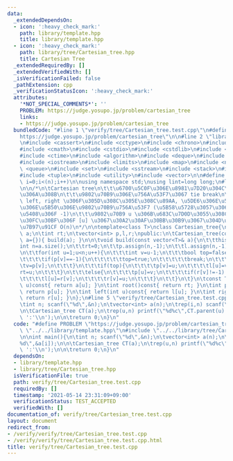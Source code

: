 ```yaml
---
data:
  _extendedDependsOn:
  - icon: ':heavy_check_mark:'
    path: library/template.hpp
    title: library/template.hpp
  - icon: ':heavy_check_mark:'
    path: library/tree/Cartesian_tree.hpp
    title: Cartesian Tree
  _extendedRequiredBy: []
  _extendedVerifiedWith: []
  _isVerificationFailed: false
  _pathExtension: cpp
  _verificationStatusIcon: ':heavy_check_mark:'
  attributes:
    '*NOT_SPECIAL_COMMENTS*': ''
    PROBLEM: https://judge.yosupo.jp/problem/cartesian_tree
    links:
    - https://judge.yosupo.jp/problem/cartesian_tree
  bundledCode: "#line 1 \"verify/tree/Cartesian_tree.test.cpp\"\n#define PROBLEM \"\
    https://judge.yosupo.jp/problem/cartesian_tree\"\n\n#line 2 \"library/template.hpp\"\
    \n#include <cassert>\n#include <cctype>\n#include <chrono>\n#include <climits>\n\
    #include <cmath>\n#include <cstdio>\n#include <cstdlib>\n#include <cstring>\n\
    #include <ctime>\n#include <algorithm>\n#include <deque>\n#include <functional>\n\
    #include <iostream>\n#include <limits>\n#include <map>\n#include <numeric>\n#include\
    \ <queue>\n#include <set>\n#include <sstream>\n#include <stack>\n#include <string>\n\
    #include <tuple>\n#include <utility>\n#include <vector>\n\n#define rep(i,n) for(int\
    \ i=0;i<(n);i++)\n\nusing namespace std;\nusing lint=long long;\n#line 3 \"library/tree/Cartesian_tree.hpp\"\
    \n\n/*\n\tCartesian tree\n\t\t\u6700\u5C0F\u306E\u8981\u7D20\u304C\u6839\u306B\
    \u306A\u308B\n\t\t\u9802\u70B9\u306E\u756A\u53F7\u3067 tie break\n\t\tparent,\
    \ left, right \u306F\u305D\u308C\u305E\u308C\u89AA, \u5DE6\u306E\u5B50, \u53F3\
    \u306E\u5B50\u306E\u9802\u70B9\u756A\u53F7 (\u5B58\u5728\u3057\u306A\u3044\u5834\
    \u5408\u306F -1)\n\t\t\u9802\u70B9 u \u306B\u683C\u7D0D\u3055\u308C\u305F\u30C7\
    \u30FC\u30BF\u306F [u] \u3067\u30A2\u30AF\u30BB\u30B9\u3067\u304D\u308B\n\n\t\u8A08\
    \u7B97\u91CF O(n)\n*/\n\ntemplate<class T>\nclass Cartesian_tree{\n\tvector<T>\
    \ a;\n\tint rt;\n\tvector<int> p,l,r;\npublic:\n\tCartesian_tree(const vector<T>&\
    \ a={}){ build(a); }\n\n\tvoid build(const vector<T>& a){\n\t\tthis->a=a;\n\t\t\
    int n=a.size();\n\t\trt=0;\n\t\tp.assign(n,-1);\n\t\tl.assign(n,-1);\n\t\tr.assign(n,-1);\n\
    \n\t\tfor(int u=1;u<n;u++){\n\t\t\tint v=u-1;\n\t\t\tbool top=false;\n\t\t\twhile(a[v]>a[u]){\n\
    \t\t\t\tif(p[v]==-1){\n\t\t\t\t\ttop=true;\n\t\t\t\t\tbreak;\n\t\t\t\t}\n\t\t\t\
    \tv=p[v];\n\t\t\t}\n\t\t\tif(top){\n\t\t\t\tp[v]=u;\n\t\t\t\tl[u]=v;\n\t\t\t\t\
    rt=u;\n\t\t\t}\n\t\t\telse{\n\t\t\t\tp[u]=v;\n\t\t\t\tif(r[v]!=-1) p[r[v]]=u;\n\
    \t\t\t\tl[u]=r[v];\n\t\t\t\tr[v]=u;\n\t\t\t}\n\t\t}\n\t}\n\tconst T& operator[](int\
    \ u)const{ return a[u]; }\n\tint root()const{ return rt; }\n\tint parent(int u)const{\
    \ return p[u]; }\n\tint left(int u)const{ return l[u]; }\n\tint right(int u)const{\
    \ return r[u]; }\n};\n#line 5 \"verify/tree/Cartesian_tree.test.cpp\"\n\nint main(){\n\
    \tint n; scanf(\"%d\",&n);\n\tvector<int> a(n);\n\trep(i,n) scanf(\"%d\",&a[i]);\n\
    \n\tCartesian_tree CT(a);\n\trep(u,n) printf(\"%d%c\",CT.parent(u)!=-1?CT.parent(u):u,u<n-1?'\
    \ ':'\\n');\n\n\treturn 0;\n}\n"
  code: "#define PROBLEM \"https://judge.yosupo.jp/problem/cartesian_tree\"\n\n#include\
    \ \"../../library/template.hpp\"\n#include \"../../library/tree/Cartesian_tree.hpp\"\
    \n\nint main(){\n\tint n; scanf(\"%d\",&n);\n\tvector<int> a(n);\n\trep(i,n) scanf(\"\
    %d\",&a[i]);\n\n\tCartesian_tree CT(a);\n\trep(u,n) printf(\"%d%c\",CT.parent(u)!=-1?CT.parent(u):u,u<n-1?'\
    \ ':'\\n');\n\n\treturn 0;\n}\n"
  dependsOn:
  - library/template.hpp
  - library/tree/Cartesian_tree.hpp
  isVerificationFile: true
  path: verify/tree/Cartesian_tree.test.cpp
  requiredBy: []
  timestamp: '2021-05-14 23:31:09+09:00'
  verificationStatus: TEST_ACCEPTED
  verifiedWith: []
documentation_of: verify/tree/Cartesian_tree.test.cpp
layout: document
redirect_from:
- /verify/verify/tree/Cartesian_tree.test.cpp
- /verify/verify/tree/Cartesian_tree.test.cpp.html
title: verify/tree/Cartesian_tree.test.cpp
---
```

